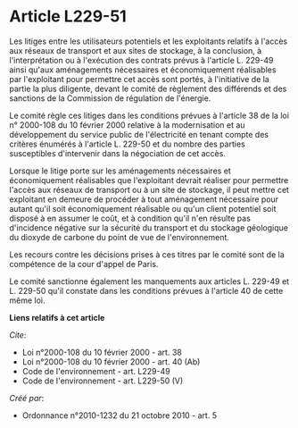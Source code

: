 # Article L229-51

Les litiges entre les utilisateurs potentiels et les exploitants relatifs à l'accès aux réseaux de transport et aux sites de
stockage, à la conclusion, à l'interprétation ou à l'exécution des contrats prévus à l'article L. 229-49 ainsi qu'aux
aménagements nécessaires et économiquement réalisables par l'exploitant pour permettre cet accès sont portés, à l'initiative
de la partie la plus diligente, devant le comité de règlement des différends et des sanctions de la Commission de régulation
de l'énergie.

Le comité règle ces litiges dans les conditions prévues à l'article 38 de la loi n° 2000-108 du 10 février 2000 relative à la
modernisation et au développement du service public de l'électricité en tenant compte des critères énumérés à l'article L.
229-50 et du nombre des parties susceptibles d'intervenir dans la négociation de cet accès.

Lorsque le litige porte sur les aménagements nécessaires et économiquement réalisables que l'exploitant devrait réaliser pour
permettre l'accès aux réseaux de transport ou à un site de stockage, il peut mettre cet exploitant en demeure de procéder à
tout aménagement nécessaire pour autant qu'il soit économiquement réalisable ou qu'un client potentiel soit disposé à en
assumer le coût, et à condition qu'il n'en résulte pas d'incidence négative sur la sécurité du transport et du stockage
géologique du dioxyde de carbone du point de vue de l'environnement.

Les recours contre les décisions prises à ces titres par le comité sont de la compétence de la cour d'appel de Paris.

Le comité sanctionne également les manquements aux articles L. 229-49 et L. 229-50 qu'il constate dans les conditions prévues
à l'article 40 de cette même loi.

**Liens relatifs à cet article**

_Cite_:

  - Loi n°2000-108 du 10 février 2000 - art. 38
  - Loi n°2000-108 du 10 février 2000 - art. 40 (Ab)
  - Code de l'environnement - art. L229-49
  - Code de l'environnement - art. L229-50 (V)

_Créé par_:

  - Ordonnance n°2010-1232 du 21 octobre 2010 - art. 5
